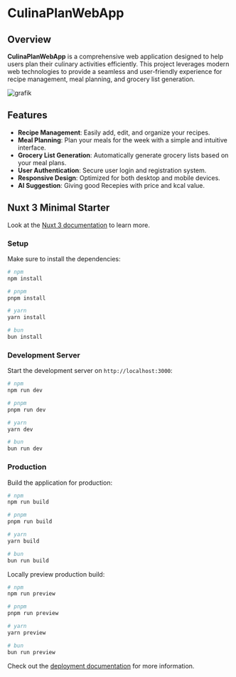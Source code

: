 
# CulinaPlanWebApp

## Overview

**CulinaPlanWebApp** is a comprehensive web application designed to help users plan their culinary activities efficiently. This project leverages modern web technologies to provide a seamless and user-friendly experience for recipe management, meal planning, and grocery list generation.

![grafik](https://github.com/user-attachments/assets/c539e38c-e6d8-444e-9770-7b403f747f75)


## Features

- **Recipe Management**: Easily add, edit, and organize your recipes.
- **Meal Planning**: Plan your meals for the week with a simple and intuitive interface.
- **Grocery List Generation**: Automatically generate grocery lists based on your meal plans.
- **User Authentication**: Secure user login and registration system.
- **Responsive Design**: Optimized for both desktop and mobile devices.
- **AI Suggestion**: Giving good Recepies with price and kcal value.

## Nuxt 3 Minimal Starter

Look at the [Nuxt 3 documentation](https://nuxt.com/docs/getting-started/introduction) to learn more.

### Setup

Make sure to install the dependencies:

```bash
# npm
npm install

# pnpm
pnpm install

# yarn
yarn install

# bun
bun install
```

### Development Server

Start the development server on `http://localhost:3000`:

```bash
# npm
npm run dev

# pnpm
pnpm run dev

# yarn
yarn dev

# bun
bun run dev
```

### Production

Build the application for production:

```bash
# npm
npm run build

# pnpm
pnpm run build

# yarn
yarn build

# bun
bun run build
```

Locally preview production build:

```bash
# npm
npm run preview

# pnpm
pnpm run preview

# yarn
yarn preview

# bun
bun run preview
```

Check out the [deployment documentation](https://nuxt.com/docs/getting-started/deployment) for more information.
